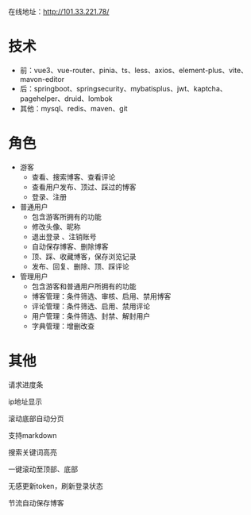 在线地址：http://101.33.221.78/

# 技术

- 前：vue3、vue-router、pinia、ts、less、axios、element-plus、vite、mavon-editor
- 后：springboot、springsecurity、mybatisplus、jwt、kaptcha、pagehelper、druid、lombok
- 其他：mysql、redis、maven、git

# 角色

- 游客
  - 查看、搜索博客、查看评论
  - 查看用户发布、顶过、踩过的博客
  - 登录、注册
- 普通用户
  - 包含游客所拥有的功能
  - 修改头像、昵称
  - 退出登录 、注销账号
  - 自动保存博客、删除博客
  - 顶、踩、收藏博客，保存浏览记录
  - 发布、回复、删除、顶、踩评论
- 管理用户
  - 包含游客和普通用户所拥有的功能
  - 博客管理：条件筛选、审核、启用、禁用博客
  - 评论管理：条件筛选、启用、禁用评论
  - 用户管理：条件筛选、封禁、解封用户
  - 字典管理：增删改查

# 其他

请求进度条

ip地址显示

滚动底部自动分页

支持markdown

搜索关键词高亮

一键滚动至顶部、底部

无感更新token，刷新登录状态

节流自动保存博客

